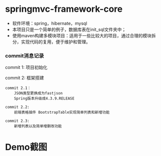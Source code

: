 # springmvc-framework-core

- 软件环境：spring，hibernate，mysql
- 本项目只是一个简单的例子，数据库表在init_sql文件夹中；
- 使用maven构建多模块项目：适用于一些比较大的项目，通过合理的模块拆分，实现代码的复用，便于维护和管理。


### commit消息记录
commit 1:
	项目初始化

commit 2:
	框架搭建

	commit 2.1：
		JSON类型更换成为fastjson
		Spring版本升级成4.3.9.RELEASE
	
	commit 2.2: 
		前端表格插件 BootstrapTable实现简单列表和新增功能
		
	commit 2.3: 
		新增列表以及简单增删改功能
		

# Demo截图
